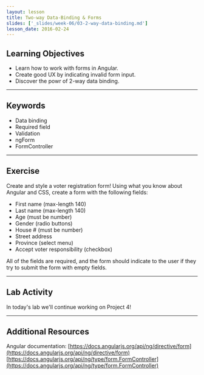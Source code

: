 ```yaml
---
layout: lesson
title: Two-way Data-Binding & Forms
slides: ['_slides/week-06/03-2-way-data-binding.md']
lesson_date: 2016-02-24
---
```


## Learning Objectives

- Learn how to work with forms in Angular.
- Create good UX by indicating invalid form input.
- Discover the powr of 2-way data binding.

---

## Keywords

- Data binding
- Required field
- Validation
- ngForm
- FormController

---

## Exercise

Create and style a voter registration form!
Using what you know about Angular and CSS, create a form with the following fields:

- First name (max-length 140)
- Last name (max-length 140)
- Age (must be number)
- Gender (radio buttons)
- House # (must be number)
- Street address
- Province (select menu)
- Accept voter responsibility (checkbox)

All of the fields are required, and the form should indicate to the user if they try to submit the form with empty fields.

---

## Lab Activity

In today's lab we'll continue working on Project 4!

---

## Additional Resources

Angular documentation:
[https://docs.angularjs.org/api/ng/directive/form](https://docs.angularjs.org/api/ng/directive/form)
[https://docs.angularjs.org/api/ng/type/form.FormController](https://docs.angularjs.org/api/ng/type/form.FormController)
